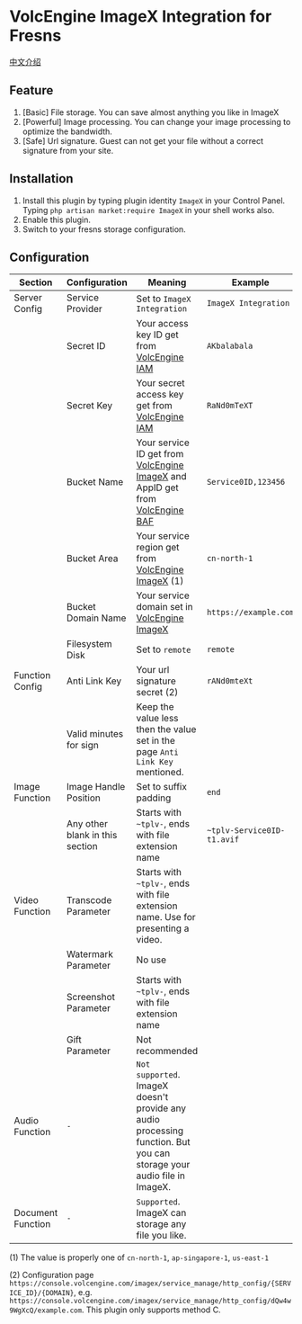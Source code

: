 # VolcEngine ImageX Integration for Fresns

[中文介绍](readme_zh.md)

## Feature

1. [Basic] File storage. You can save almost anything you like in ImageX
2. [Powerful] Image processing. You can change your image processing to optimize the bandwidth.
3. [Safe] Url signature. Guest can not get your file without a correct signature from your site.

## Installation

1. Install this plugin by typing plugin identity `ImageX` in your Control Panel.
   Typing `php artisan market:require ImageX` in your shell works also.
2. Enable this plugin.
3. Switch to your fresns storage configuration.

## Configuration

| Section           | Configuration                   | Meaning                                                                                                                                                                             | Example                    |
|-------------------|---------------------------------|-------------------------------------------------------------------------------------------------------------------------------------------------------------------------------------|----------------------------|
| Server Config     | Service Provider                | Set to `ImageX Integration`                                                                                                                                                         | `ImageX Integration`       |
|                   | Secret ID                       | Your access key ID get from [VolcEngine IAM](https://console.volcengine.com/iam/keymanage/)                                                                                         | `AKbalabala`               |
|                   | Secret Key                      | Your secret access key get from [VolcEngine IAM](https://console.volcengine.com/iam/keymanage/)                                                                                     | `RaNd0mTeXT`               |
|                   | Bucket Name                     | Your service ID get from [VolcEngine ImageX](https://console.volcengine.com/imagex/service_manage/) and AppID get from [VolcEngine BAF](https://console.volcengine.com/baf/my_app/) | `Service0ID,123456`        |
|                   | Bucket Area                     | Your service region get from [VolcEngine ImageX](https://console.volcengine.com/imagex/service_manage/) (1)                                                                         | `cn-north-1`               |
|                   | Bucket Domain Name              | Your service domain set in [VolcEngine ImageX](https://console.volcengine.com/imagex/service_manage/)                                                                               | `https://example.com`      |
|                   | Filesystem Disk                 | Set to `remote`                                                                                                                                                                     | `remote`                   |
| Function Config   | Anti Link Key                   | Your url signature secret (2)                                                                                                                                                       | `rANd0mteXt`               |
|                   | Valid minutes for sign          | Keep the value less then the value set in the page `Anti Link Key` mentioned.                                                                                                       |                            |
| Image Function    | Image Handle Position           | Set to suffix padding                                                                                                                                                               | `end`                      |
|                   | Any other blank in this section | Starts with `~tplv-`, ends with file extension name                                                                                                                                 | `~tplv-Service0ID-t1.avif` |
| Video Function    | Transcode Parameter             | Starts with `~tplv-`, ends with file extension name. Use for presenting a video.                                                                                                    |                            |
|                   | Watermark Parameter             | No use                                                                                                                                                                              |                            |
|                   | Screenshot Parameter            | Starts with `~tplv-`, ends with file extension name                                                                                                                                 |                            |
|                   | Gift Parameter                  | Not recommended                                                                                                                                                                     |                            |
| Audio Function    | `-`                             | `Not supported`. ImageX doesn't provide any audio processing function. But you can storage your audio file in ImageX.                                                               |                            |
| Document Function | `-`                             | `Supported`. ImageX can storage any file you like.                                                                                                                                  |                            |

(1) The value is properly one of `cn-north-1`, `ap-singapore-1`, `us-east-1`

(2) Configuration page `https://console.volcengine.com/imagex/service_manage/http_config/{SERVICE_ID}/{DOMAIN}`,
e.g. `https://console.volcengine.com/imagex/service_manage/http_config/dQw4w9WgXcQ/example.com`. This plugin only
supports method C.
